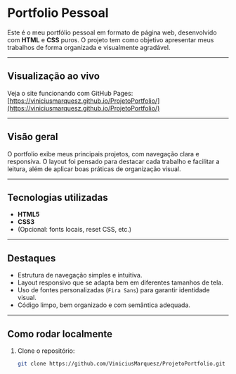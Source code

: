 # Portfolio Pessoal

Este é o meu portfólio pessoal em formato de página web, desenvolvido com **HTML** e **CSS** puros. O projeto tem como objetivo 
apresentar meus trabalhos de forma organizada e visualmente agradável.

---

##  Visualização ao vivo

Veja o site funcionando com GitHub Pages:  
[https://viniciusmarquesz.github.io/ProjetoPortfolio/](https://viniciusmarquesz.github.io/ProjetoPortfolio/)

---

##  Visão geral

O portfolio exibe meus principais projetos, com navegação clara e responsiva. O layout foi pensado para destacar cada
trabalho e facilitar a leitura, além de aplicar boas práticas de organização visual.

---

##  Tecnologias utilizadas

- **HTML5**
- **CSS3**
- (Opcional: fonts locais, reset CSS, etc.)

---

##  Destaques

- Estrutura de navegação simples e intuitiva.
- Layout responsivo que se adapta bem em diferentes tamanhos de tela.
- Uso de fontes personalizadas (`Fira Sans`) para garantir identidade visual.
- Código limpo, bem organizado e com semântica adequada.

---

##  Como rodar localmente

1. Clone o repositório:
   ```bash
   git clone https://github.com/ViniciusMarquesz/ProjetoPortfolio.git
